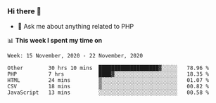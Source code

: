 ### Hi there 👋

<!--
**mustafaculban/mustafaculban** is a ✨ _special_ ✨ repository because its `README.md` (this file) appears on your GitHub profile.

Here are some ideas to get you started:

- 🌱 I’m currently learning ...
- 👯 I’m looking to collaborate on ...
- 🤔 I’m looking for help with ...
- 📫 How to reach me: ...
- 😄 Pronouns: ...
- ⚡ Fun fact: ...

-->
- 💬 Ask me about anything related to PHP


📊 **This week I spent my time on**
<!--START_SECTION:waka-->
```text
Week: 15 November, 2020 - 22 November, 2020

Other        30 hrs 10 mins  ███████████████████▓░░░░░   78.96 % 
PHP          7 hrs           ████▓░░░░░░░░░░░░░░░░░░░░   18.35 % 
HTML         24 mins         ▒░░░░░░░░░░░░░░░░░░░░░░░░   01.07 % 
CSV          18 mins         ▒░░░░░░░░░░░░░░░░░░░░░░░░   00.82 % 
JavaScript   13 mins         ░░░░░░░░░░░░░░░░░░░░░░░░░   00.58 % 
```
<!--END_SECTION:waka-->
